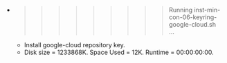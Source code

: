 * >>>>>>>>> Running inst-min-con-06-keyring-google-cloud.sh ...
  * Install google-cloud repository key.
  * Disk size = 1233868K. Space Used = 12K. Runtime = 00:00:00:00.
